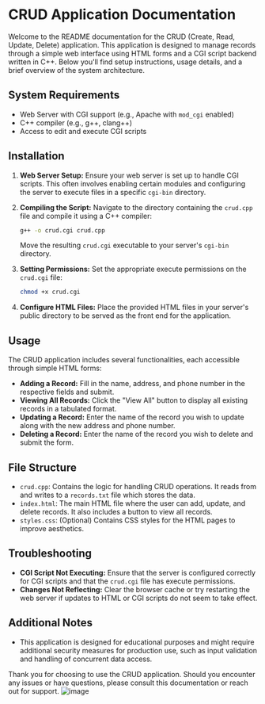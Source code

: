 # CRUD Application Documentation

Welcome to the README documentation for the CRUD (Create, Read, Update, Delete) application. This application is designed to manage records through a simple web interface using HTML forms and a CGI script backend written in C++. Below you'll find setup instructions, usage details, and a brief overview of the system architecture.

## System Requirements

- Web Server with CGI support (e.g., Apache with `mod_cgi` enabled)
- C++ compiler (e.g., g++, clang++)
- Access to edit and execute CGI scripts

## Installation

1. **Web Server Setup:**
   Ensure your web server is set up to handle CGI scripts. This often involves enabling certain modules and configuring the server to execute files in a specific `cgi-bin` directory.

2. **Compiling the Script:**
   Navigate to the directory containing the `crud.cpp` file and compile it using a C++ compiler:
   ```bash
   g++ -o crud.cgi crud.cpp
   ```
   Move the resulting `crud.cgi` executable to your server's `cgi-bin` directory.

3. **Setting Permissions:**
   Set the appropriate execute permissions on the `crud.cgi` file:
   ```bash
   chmod +x crud.cgi
   ```

4. **Configure HTML Files:**
   Place the provided HTML files in your server's public directory to be served as the front end for the application.

## Usage

The CRUD application includes several functionalities, each accessible through simple HTML forms:

- **Adding a Record:** Fill in the name, address, and phone number in the respective fields and submit.
- **Viewing All Records:** Click the "View All" button to display all existing records in a tabulated format.
- **Updating a Record:** Enter the name of the record you wish to update along with the new address and phone number.
- **Deleting a Record:** Enter the name of the record you wish to delete and submit the form.

## File Structure

- `crud.cpp`: Contains the logic for handling CRUD operations. It reads from and writes to a `records.txt` file which stores the data.
- `index.html`: The main HTML file where the user can add, update, and delete records. It also includes a button to view all records.
- `styles.css`: (Optional) Contains CSS styles for the HTML pages to improve aesthetics.

## Troubleshooting

- **CGI Script Not Executing:** Ensure that the server is configured correctly for CGI scripts and that the `crud.cgi` file has execute permissions.
- **Changes Not Reflecting:** Clear the browser cache or try restarting the web server if updates to HTML or CGI scripts do not seem to take effect.

## Additional Notes

- This application is designed for educational purposes and might require additional security measures for production use, such as input validation and handling of concurrent data access.

Thank you for choosing to use the CRUD application. Should you encounter any issues or have questions, please consult this documentation or reach out for support.
![image](https://github.com/user-attachments/assets/d61cca09-c358-4da1-9519-54fc68064003)

